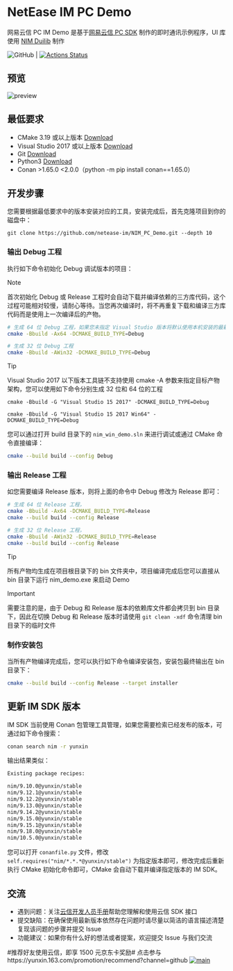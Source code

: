 # NetEase IM PC Demo

网易云信 PC IM Demo 是基于[网易云信 PC SDK](https://yunxin.163.com/im-sdk-demo) 制作的即时通讯示例程序，UI 库使用 [NIM Duilib](https://github.com/netease-im/NIM_Duilib_Framework) 制作

![GitHub](https://img.shields.io/badge/license-MIT-green.svg) | [![Actions Status](https://github.com/netease-im/NIM_PC_Demo/workflows/MSBuild/badge.svg)](https://github.com/netease-im/NIM_PC_Demo/actions)

## 预览

![preview](preview.png)

## 最低要求

- CMake 3.19 或以上版本 [Download](https://cmake.org/download/)
- Visual Studio 2017 或以上版本 [Download](https://visualstudio.microsoft.com/zh-hans/downloads/)
- Git [Download](https://git-scm.com/downloads)
- Python3 [Download](https://www.python.org/downloads/)
- Conan >1.65.0 <2.0.0（python -m pip install conan==1.65.0）

## 开发步骤

您需要根据最低要求中的版本安装对应的工具，安装完成后，首先克隆项目到你的磁盘中：

```
git clone https://github.com/netease-im/NIM_PC_Demo.git --depth 10
```

### 输出 Debug 工程

执行如下命令初始化 Debug 调试版本的项目：

> [!NOTE]
> 首次初始化 Debug 或 Release 工程时会自动下载并编译依赖的三方库代码，这个过程可能相对较慢，请耐心等待。当您再次编译时，将不再重复下载和编译三方库代码而是使用上一次编译后的产物。

```bash
# 生成 64 位 Debug 工程，如果您未指定 Visual Studio 版本将默认使用本机安装的最新版本
cmake -Bbuild -Ax64 -DCMAKE_BUILD_TYPE=Debug

# 生成 32 位 Debug 工程
cmake -Bbuild -AWin32 -DCMAKE_BUILD_TYPE=Debug
```

> [!TIP]
> Visual Studio 2017 以下版本工具链不支持使用 cmake -A 参数来指定目标产物架构，您可以使用如下命令分别生成 32 位和 64 位的工程
>
> `cmake -Bbuild -G "Visual Studio 15 2017" -DCMAKE_BUILD_TYPE=Debug`
>
> `cmake -Bbuild -G "Visual Studio 15 2017 Win64" -DCMAKE_BUILD_TYPE=Debug`

您可以通过打开 build 目录下的 `nim_win_demo.sln` 来进行调试或通过 CMake 命令直接编译：

```bash
cmake --build build --config Debug
```

### 输出 Release 工程

如您需要编译 Release 版本，则将上面的命令中 Debug 修改为 Release 即可：

```bash
# 生成 64 位 Release 工程，
cmake -Bbuild -Ax64 -DCMAKE_BUILD_TYPE=Release
cmake --build build --config Release

# 生成 32 位 Release 工程，
cmake -Bbuild -AWin32 -DCMAKE_BUILD_TYPE=Release
cmake --build build --config Release
```

> [!TIP]
> 所有产物均生成在项目根目录下的 bin 文件夹中，项目编译完成后您可以直接从 bin 目录下运行 nim_demo.exe 来启动 Demo

> [!IMPORTANT]
> 需要注意的是，由于 Debug 和 Release 版本的依赖库文件都会拷贝到 bin 目录下，因此在切换 Debug 和 Release 版本时请使用 `git clean -xdf` 命令清理 bin 目录下的临时文件

### 制作安装包

当所有产物编译完成后，您可以执行如下命令编译安装包，安装包最终输出在 bin 目录下：

```bash
cmake --build build --config Release --target installer
```

## 更新 IM SDK 版本

IM SDK 当前使用 Conan 包管理工具管理，如果您需要检索已经发布的版本，可通过如下命令搜索：

```bash
conan search nim -r yunxin
```

输出结果类似：

```bash
Existing package recipes:

nim/9.10.0@yunxin/stable
nim/9.12.1@yunxin/stable
nim/9.12.2@yunxin/stable
nim/9.13.0@yunxin/stable
nim/9.14.2@yunxin/stable
nim/9.15.0@yunxin/stable
nim/9.15.1@yunxin/stable
nim/9.18.0@yunxin/stable
nim/10.5.0@yunxin/stable
```

您可以打开 `conanfile.py` 文件，修改 `self.requires("nim/*.*.*@yunxin/stable")` 为指定版本即可，修改完成后重新执行 CMake 初始化命令即可，CMake 会自动下载并编译指定版本的 IM SDK。

## 交流

- 遇到问题：关注[云信开发人员手册](https://dev.yunxin.163.com/)帮助您理解和使用云信 SDK 接口
- 提交缺陷：在确保使用最新版本依然存在问题时请尽量以简洁的语言描述清楚复现该问题的步骤并提交 Issue
- 功能建议：如果你有什么好的想法或者提案，欢迎提交 Issue 与我们交流

#推荐好友使用云信，即享 1500 元京东卡奖励# 点击参与https://yunxin.163.com/promotion/recommend?channel=github
[![main](https://yx-web-nosdn.netease.im/quickhtml%2Fassets%2Fyunxin%2Fdefault%2F2022%2Fgithub%2F233.png)](https://yunxin.163.com/promotion/recommend?channel=github)
